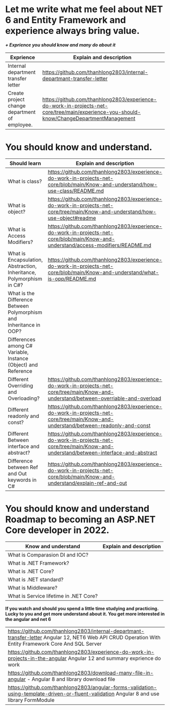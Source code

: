 


# Let me write what me feel about NET 6 and Entity Framework and experience always bring value.

***+ Exprience you should know and many do about it***

| Exprience | Explain and description|
|--|--|
|Internal department transfer letter |https://github.com/thanhlong2803/internal-departmant-transfer-letter|
| Create project change department of employee. | https://github.com/thanhlong2803/experience-do-work-in-projects-net-core/tree/main/experience-you-should-know/ChangeDepartmentManagement |


# You should know and understand.
| Should learn | Explain and description|
|--|--|
| What is class?  | https://github.com/thanhlong2803/experience-do-work-in-projects-net-core/blob/main/Know-and-understand/how-use-class/README.md |
| What is object?  | https://github.com/thanhlong2803/experience-do-work-in-projects-net-core/tree/main/Know-and-understand/how-use-object#readme |
| What is Access Modifiers?  |https://github.com/thanhlong2803/experience-do-work-in-projects-net-core/blob/main/Know-and-understand/access-modifiers/README.md  |
| What is Encapsulation, Abstraction, Inheritance, Polymorphism  in C#?  |https://github.com/thanhlong2803/experience-do-work-in-projects-net-core/blob/main/Know-and-understand/what-is-opp/README.md  |
|What is the Difference Between Polymorphism and Inheritance in OOP?||
|Differences among C# Variable, Instance (Object) and Reference||
|Different Overriding  and Overloading? |https://github.com/thanhlong2803/experience-do-work-in-projects-net-core/tree/main/Know-and-understand/between-overriable-and-overload|
|Different readonly and const? |https://github.com/thanhlong2803/experience-do-work-in-projects-net-core/tree/main/Know-and-understand/between-readonly-and-const|
|Different Between interface and abstract? |https://github.com/thanhlong2803/experience-do-work-in-projects-net-core/tree/main/Know-and-understand/between-interface-and-abstract|
|Difference between Ref and Out keywords in C#|https://github.com/thanhlong2803/experience-do-work-in-projects-net-core/blob/main/Know-and-understand/explain-ref-and-out|
# You should know and understand Roadmap to becoming an ASP.NET Core developer in 2022.
|Know and understand| Explain and description |
|--|--|
|What is Comparasion DI and IOC? ||
|What is .NET Framework? ||
|What is .NET Core? ||
|What is .NET standard? ||
|What is Middleware? ||
|What is Service lifetime in .NET Core? ||

**If you watch and should you spend a little time studying and practicing. Lucky to you and get more understand about it. You get more interested in the angular and net 6**



|  |
|--|
|https://github.com/thanhlong2803/internal-departmant-transfer-letter  Angular 12, NET6 Web API CRUD Operation With Entity Framework Core And SQL Server   |
|https://github.com/thanhlong2803/experience-do-work-in-projects-in-the-angular Angular 12 and summary exprience do work|
|https://github.com/thanhlong2803/download-many-file-in-angular -  Angular 8 and library download file  |
|https://github.com/thanhlong2803/angular-forms-validation-using-template-driven-or-fluent-validation  Angular 8 and use library FormModule|
